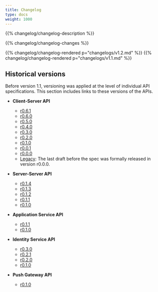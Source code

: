 ```yaml
---
title: Changelog
type: docs
weight: 1000
---
```


{{% changelog/changelog-description %}}

{{% changelog/changelog-changes %}}

<!-- DO NOT REMOVE OR CHANGE - Release script puts next release here -->
{{% changelog/changelog-rendered p="changelogs/v1.2.md" %}}
{{% changelog/changelog-rendered p="changelogs/v1.1.md" %}}

<h2 id="historical-versions" class="no-numbers">Historical versions</h2>

Before version 1.1, versioning was applied at the level of individual API specifications. This section includes links to these versions of the APIs.

* **Client-Server API**
  -   [r0.6.1](https://matrix.org/docs/spec/client_server/r0.6.1.html)
  -   [r0.6.0](https://matrix.org/docs/spec/client_server/r0.6.0.html)
  -   [r0.5.0](https://matrix.org/docs/spec/client_server/r0.5.0.html)
  -   [r0.4.0](https://matrix.org/docs/spec/client_server/r0.4.0.html)
  -   [r0.3.0](https://matrix.org/docs/spec/client_server/r0.3.0.html)
  -   [r0.2.0](https://matrix.org/docs/spec/client_server/r0.2.0.html)
  -   [r0.1.0](https://matrix.org/docs/spec/client_server/r0.1.0.html)
  -   [r0.0.1](https://matrix.org/docs/spec/r0.0.1/client_server.html)
  -   [r0.0.0](https://matrix.org/docs/spec/r0.0.0/client_server.html)
  -   [Legacy](https://matrix.org/docs/spec/legacy/#client-server-api):
      The last draft before the spec was formally released in version
      r0.0.0.

* **Server-Server API**
  -   [r0.1.4](https://matrix.org/docs/spec/server_server/r0.1.4.html)
  -   [r0.1.3](https://matrix.org/docs/spec/server_server/r0.1.3.html)
  -   [r0.1.2](https://matrix.org/docs/spec/server_server/r0.1.2.html)
  -   [r0.1.1](https://matrix.org/docs/spec/server_server/r0.1.1.html)
  -   [r0.1.0](https://matrix.org/docs/spec/server_server/r0.1.0.html)

* **Application Service API**
  -   [r0.1.1](https://matrix.org/docs/spec/application_service/r0.1.1.html)
  -   [r0.1.0](https://matrix.org/docs/spec/application_service/r0.1.0.html)

* **Identity Service API**
  -   [r0.3.0](https://matrix.org/docs/spec/identity_service/r0.3.0.html)
  -   [r0.2.1](https://matrix.org/docs/spec/identity_service/r0.2.1.html)
  -   [r0.2.0](https://matrix.org/docs/spec/identity_service/r0.2.0.html)
  -   [r0.1.0](https://matrix.org/docs/spec/identity_service/r0.1.0.html)

* **Push Gateway API**
  -   [r0.1.0](https://matrix.org/docs/spec/push_gateway/r0.1.0.html)

